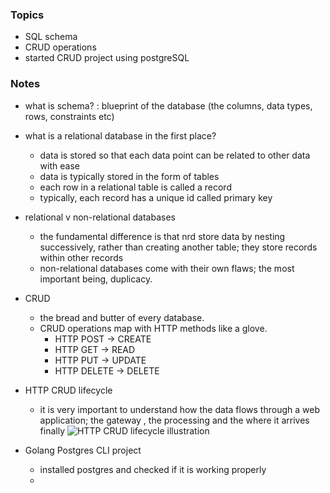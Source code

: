 
### Topics  
- SQL schema
- CRUD operations
- started CRUD project using postgreSQL 

### Notes  
-  what is schema? : blueprint of the database (the columns, data types, rows, constraints etc)
- what is a relational database in the first place?
    - data is stored so that each data point can be related to other data with ease
    - data is typically stored in the form of tables
    - each row in a relational table is called a record 
    - typically, each record has a unique id called primary key
- relational v non-relational databases
    - the fundamental difference is that nrd store data by nesting successively, rather than creating another table; they store records within other records 
    - non-relational databases come with their own flaws; the most important being, duplicacy. 
- CRUD
    - the bread and butter of every database.
    - CRUD operations map with HTTP methods like a glove. 
        - HTTP POST -> CREATE
        - HTTP GET -> READ
        - HTTP PUT -> UPDATE
        - HTTP DELETE -> DELETE
- HTTP CRUD lifecycle
    - it is very important to understand how the data flows through a web application; the gateway , the processing and the where it arrives finally
    ![HTTP CRUD lifecycle illustration](.plan-updates/res/http_crud.png)

    

- Golang Postgres CLI project
    - installed postgres and checked if it is working properly
    - 